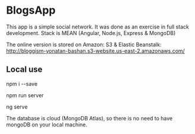 # BlogsApp

This app is a simple social network.
It was done as an exercise in full stack development.
Stack is MEAN (Angular, Node.js, Express & MongoDB)

The online version is stored on Amazon: S3 & Elastic Beanstalk:
http://bloggism-yonatan-bashan.s3-website.us-east-2.amazonaws.com/

## Local use

npm i --save

npm run server

ng serve

The database is cloud (MongoDB Atlas), so there is no need to have mongoDB on your local machine.

